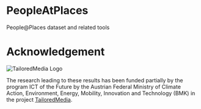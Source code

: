 # PeopleAtPlaces
People@Places dataset and related tools

# Acknowledgement

![TailoredMedia Logo](img/csm_Tailored_Media_Logo_Final_78309dca1d.png)

The research leading to these results has been funded partially by the program ICT of the Future by the Austrian Federal Ministry of Climate Action, Environment, Energy, Mobility, Innovation and Technology (BMK) in the project [TailoredMedia](https://www.joanneum.at/en/digital/reference-projects/tailoredmedia). 
